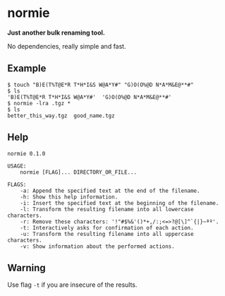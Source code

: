 normie
======

**Just another bulk renaming tool.**

No dependencies, really simple and fast.

## Example

```shell
$ touch "B)E(T%T@E*R T*H*I&S W@A*Y#" "G)O(O%@D N*A*M&E@**#"
$ ls
'B)E(T%T@E*R T*H*I&S W@A*Y#'  'G)O(O%@D N*A*M&E@**#'
$ normie -lra .tgz *
$ ls
better_this_way.tgz  good_name.tgz
```

## Help

```shell
normie 0.1.0

USAGE:
	normie [FLAG]... DIRECTORY_OR_FILE...

FLAGS:
	-a: Append the specified text at the end of the filename.
	-h: Show this help information.
	-i: Insert the specified text at the beginning of the filename.
	-l: Transform the resulting filename into all lowercase characters.
	-r: Remove these characters: '!"#$%&'()*+,/:;<=>?@[\]^`{|}~ªº'.
	-t: Interactively asks for confirmation of each action.
	-u: Transform the resulting filename into all uppercase characters.
	-v: Show information about the performed actions.
```

## Warning

Use flag `-t` if you are insecure of the results.
